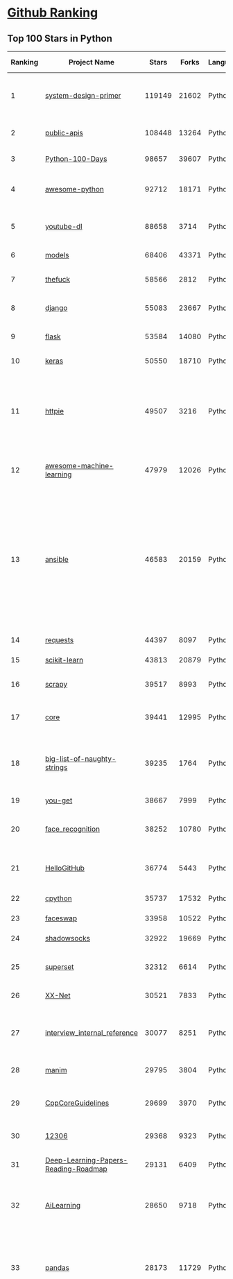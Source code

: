 [Github Ranking](../README.md)
==========

## Top 100 Stars in Python

| Ranking | Project Name | Stars | Forks | Language | Open Issues | Description | Last Commit |
| ------- | ------------ | ----- | ----- | -------- | ----------- | ----------- | ----------- |
| 1 | [system-design-primer](https://github.com/donnemartin/system-design-primer) | 119149 | 21602 | Python | 170 | Learn how to design large-scale systems. Prep for the system design interview.  Includes Anki flashcards. | 2020-12-29T02:51:34Z |
| 2 | [public-apis](https://github.com/public-apis/public-apis) | 108448 | 13264 | Python | 234 | A collective list of free APIs for use in software and web development. | 2021-01-20T09:44:38Z |
| 3 | [Python-100-Days](https://github.com/jackfrued/Python-100-Days) | 98657 | 39607 | Python | 527 | Python - 100天从新手到大师 | 2021-01-20T07:04:25Z |
| 4 | [awesome-python](https://github.com/vinta/awesome-python) | 92712 | 18171 | Python | 130 | A curated list of awesome Python frameworks, libraries, software and resources | 2021-01-21T16:28:34Z |
| 5 | [youtube-dl](https://github.com/ytdl-org/youtube-dl) | 88658 | 3714 | Python | 3889 | Command-line program to download videos from YouTube.com and other video sites | 2021-01-21T22:53:53Z |
| 6 | [models](https://github.com/tensorflow/models) | 68406 | 43371 | Python | 1074 | Models and examples built with TensorFlow | 2021-01-22T02:53:29Z |
| 7 | [thefuck](https://github.com/nvbn/thefuck) | 58566 | 2812 | Python | 252 | Magnificent app which corrects your previous console command. | 2021-01-21T13:34:02Z |
| 8 | [django](https://github.com/django/django) | 55083 | 23667 | Python | 183 | The Web framework for perfectionists with deadlines. | 2021-01-22T02:09:20Z |
| 9 | [flask](https://github.com/pallets/flask) | 53584 | 14080 | Python | 23 | The Python micro framework for building web applications. | 2021-01-11T21:39:05Z |
| 10 | [keras](https://github.com/keras-team/keras) | 50550 | 18710 | Python | 3176 | Deep Learning for humans | 2021-01-22T02:16:39Z |
| 11 | [httpie](https://github.com/httpie/httpie) | 49507 | 3216 | Python | 148 | As easy as /aitch-tee-tee-pie/ 🥧 Modern, user-friendly command-line HTTP client for the API era. JSON support, colors, sessions, downloads, plugins & more. https://twitter.com/httpie | 2021-01-21T21:50:43Z |
| 12 | [awesome-machine-learning](https://github.com/josephmisiti/awesome-machine-learning) | 47979 | 12026 | Python | 1 | A curated list of awesome Machine Learning frameworks, libraries and software. | 2021-01-20T18:38:00Z |
| 13 | [ansible](https://github.com/ansible/ansible) | 46583 | 20159 | Python | 1939 | Ansible is a radically simple IT automation platform that makes your applications and systems easier to deploy and maintain. Automate everything from code deployment to network configuration to cloud management, in a language that approaches plain English, using SSH, with no agents to install on remote systems. https://docs.ansible.com. | 2021-01-22T00:52:23Z |
| 14 | [requests](https://github.com/psf/requests) | 44397 | 8097 | Python | 304 | A simple, yet elegant HTTP library. | 2021-01-20T14:58:36Z |
| 15 | [scikit-learn](https://github.com/scikit-learn/scikit-learn) | 43813 | 20879 | Python | 2329 | scikit-learn: machine learning in Python | 2021-01-21T20:35:20Z |
| 16 | [scrapy](https://github.com/scrapy/scrapy) | 39517 | 8993 | Python | 759 | Scrapy, a fast high-level web crawling & scraping framework for Python. | 2021-01-16T05:49:45Z |
| 17 | [core](https://github.com/home-assistant/core) | 39441 | 12995 | Python | 1797 | :house_with_garden: Open source home automation that puts local control and privacy first | 2021-01-22T02:59:35Z |
| 18 | [big-list-of-naughty-strings](https://github.com/minimaxir/big-list-of-naughty-strings) | 39235 | 1764 | Python | 73 | The Big List of Naughty Strings is a list of strings which have a high probability of causing issues when used as user-input data. | 2020-10-06T11:10:54Z |
| 19 | [you-get](https://github.com/soimort/you-get) | 38667 | 7999 | Python | 352 | :arrow_double_down: Dumb downloader that scrapes the web | 2021-01-22T00:06:27Z |
| 20 | [face_recognition](https://github.com/ageitgey/face_recognition) | 38252 | 10780 | Python | 571 | The world's simplest facial recognition api for Python and the command line | 2020-12-19T11:44:26Z |
| 21 | [HelloGitHub](https://github.com/521xueweihan/HelloGitHub) | 36774 | 5443 | Python | 29 | :octocat: Find pearls on open-source seashore 分享 GitHub 上有趣、入门级的开源项目 | 2020-12-27T17:01:55Z |
| 22 | [cpython](https://github.com/python/cpython) | 35737 | 17532 | Python | 1426 | The Python programming language | 2021-01-22T01:51:06Z |
| 23 | [faceswap](https://github.com/deepfakes/faceswap) | 33958 | 10522 | Python | 10 | Deepfakes Software For All | 2021-01-13T21:59:08Z |
| 24 | [shadowsocks](https://github.com/shadowsocks/shadowsocks) | 32922 | 19669 | Python | 448 | None | 2019-11-06T02:01:03Z |
| 25 | [superset](https://github.com/apache/superset) | 32312 | 6614 | Python | 586 | Apache Superset is a Data Visualization and Data Exploration Platform | 2021-01-22T02:48:05Z |
| 26 | [XX-Net](https://github.com/XX-net/XX-Net) | 30521 | 7833 | Python | 7676 | A proxy tool to bypass GFW. | 2021-01-20T11:06:31Z |
| 27 | [interview_internal_reference](https://github.com/0voice/interview_internal_reference) | 30077 | 8251 | Python | 23 | 2020年最新总结，阿里，腾讯，百度，美团，头条等技术面试题目，以及答案，专家出题人分析汇总。 | 2020-10-17T02:49:24Z |
| 28 | [manim](https://github.com/3b1b/manim) | 29795 | 3804 | Python | 343 | Animation engine for explanatory math videos | 2021-01-19T22:15:01Z |
| 29 | [CppCoreGuidelines](https://github.com/isocpp/CppCoreGuidelines) | 29699 | 3970 | Python | 182 | The C++ Core Guidelines are a set of tried-and-true guidelines, rules, and best practices about coding in C++ | 2021-01-21T19:46:28Z |
| 30 | [12306](https://github.com/testerSunshine/12306) | 29368 | 9323 | Python | 254 | 12306智能刷票，订票 | 2021-01-11T03:52:27Z |
| 31 | [Deep-Learning-Papers-Reading-Roadmap](https://github.com/floodsung/Deep-Learning-Papers-Reading-Roadmap) | 29131 | 6409 | Python | 80 | Deep Learning papers reading roadmap for anyone who are eager to learn this amazing tech! | 2021-01-13T05:47:46Z |
| 32 | [AiLearning](https://github.com/apachecn/AiLearning) | 28650 | 9718 | Python | 33 | AiLearning: 机器学习 - MachineLearning - ML、深度学习 - DeepLearning - DL、自然语言处理 NLP | 2021-01-20T16:02:37Z |
| 33 | [pandas](https://github.com/pandas-dev/pandas) | 28173 | 11729 | Python | 3575 | Flexible and powerful data analysis / manipulation library for Python, providing labeled data structures similar to R data.frame objects, statistical functions, and much more | 2021-01-22T02:30:01Z |
| 34 | [funNLP](https://github.com/fighting41love/funNLP) | 28159 | 8327 | Python | 12 | 中英文敏感词、语言检测、中外手机/电话归属地/运营商查询、名字推断性别、手机号抽取、身份证抽取、邮箱抽取、中日文人名库、中文缩写库、拆字词典、词汇情感值、停用词、反动词表、暴恐词表、繁简体转换、英文模拟中文发音、汪峰歌词生成器、职业名称词库、同义词库、反义词库、否定词库、汽车品牌词库、汽车零件词库、连续英文切割、各种中文词向量、公司名字大全、古诗词库、IT词库、财经词库、成语词库、地名词库、历史名人词库、诗词词库、医学词库、饮食词库、法律词库、汽车词库、动物词库、中文聊天语料、中文谣言数据、百度中文问答数据集、句子相似度匹配算法集合、bert资源、文本生成&摘要相关工具、cocoNLP信息抽取工具、国内电话号码正则匹配、清华大学XLORE:中英文跨语言百科知识图谱、清华大学人工智能技术系列报告、自然语言生成、NLU太难了系列、自动对联数据及机器人、用户名黑名单列表、罪名法务名词及分类模型、微信公众号语料、cs224n深度学习自然语言处理课程、中文手写汉字识别、中文自然语言处理 语料/数据集、变量命名神器、分词语料库+代码、任务型对话英文数据集、ASR 语音数据集 + 基于深度学习的中文语音识别系统、笑声检测器、Microsoft多语言数字/单位/如日期时间识别包、中华新华字典数据库及api(包括常用歇后语、成语、词语和汉字)、文档图谱自动生成、SpaCy 中文模型、Common Voice语音识别数据集新版、神经网络关系抽取、基于bert的命名实体识别、关键词(Keyphrase)抽取包pke、基于医疗领域知识图谱的问答系统、基于依存句法与语义角色标注的事件三元组抽取、依存句法分析4万句高质量标注数据、cnocr：用来做中文OCR的Python3包、中文人物关系知识图谱项目、中文nlp竞赛项目及代码汇总、中文字符数据、speech-aligner: 从“人声语音”及其“语言文本”产生音素级别时间对齐标注的工具、AmpliGraph: 知识图谱表示学习(Python)库：知识图谱概念链接预测、Scattertext 文本可视化(python)、语言/知识表示工具：BERT & ERNIE、中文对比英文自然语言处理NLP的区别综述、Synonyms中文近义词工具包、HarvestText领域自适应文本挖掘工具（新词发现-情感分析-实体链接等）、word2word：(Python)方便易用的多语言词-词对集：62种语言/3,564个多语言对、语音识别语料生成工具：从具有音频/字幕的在线视频创建自动语音识别(ASR)语料库、构建医疗实体识别的模型（包含词典和语料标注）、单文档非监督的关键词抽取、Kashgari中使用gpt-2语言模型、开源的金融投资数据提取工具、文本自动摘要库TextTeaser: 仅支持英文、人民日报语料处理工具集、一些关于自然语言的基本模型、基于14W歌曲知识库的问答尝试--功能包括歌词接龙and已知歌词找歌曲以及歌曲歌手歌词三角关系的问答、基于Siamese bilstm模型的相似句子判定模型并提供训练数据集和测试数据集、用Transformer编解码模型实现的根据Hacker News文章标题自动生成评论、用BERT进行序列标记和文本分类的模板代码、LitBank：NLP数据集——支持自然语言处理和计算人文学科任务的100部带标记英文小说语料、百度开源的基准信息抽取系统、虚假新闻数据集、Facebook: LAMA语言模型分析，提供Transformer-XL/BERT/ELMo/GPT预训练语言模型的统一访问接口、CommonsenseQA：面向常识的英文QA挑战、中文知识图谱资料、数据及工具、各大公司内部里大牛分享的技术文档 PDF 或者 PPT、自然语言生成SQL语句（英文）、中文NLP数据增强（EDA）工具、英文NLP数据增强工具 、基于医药知识图谱的智能问答系统、京东商品知识图谱、基于mongodb存储的军事领域知识图谱问答项目、基于远监督的中文关系抽取、语音情感分析、中文ULMFiT-情感分析-文本分类-语料及模型、一个拍照做题程序、世界各国大规模人名库、一个利用有趣中文语料库 qingyun 训练出来的中文聊天机器人、中文聊天机器人seqGAN、省市区镇行政区划数据带拼音标注、教育行业新闻语料库包含自动文摘功能、开放了对话机器人-知识图谱-语义理解-自然语言处理工具及数据、中文知识图谱：基于百度百科中文页面-抽取三元组信息-构建中文知识图谱、masr: 中文语音识别-提供预训练模型-高识别率、Python音频数据增广库、中文全词覆盖BERT及两份阅读理解数据、ConvLab：开源多域端到端对话系统平台、中文自然语言处理数据集、基于最新版本rasa搭建的对话系统、基于TensorFlow和BERT的管道式实体及关系抽取、一个小型的证券知识图谱/知识库、复盘所有NLP比赛的TOP方案、OpenCLaP：多领域开源中文预训练语言模型仓库、UER：基于不同语料+编码器+目标任务的中文预训练模型仓库、中文自然语言处理向量合集、基于金融-司法领域(兼有闲聊性质)的聊天机器人、g2pC：基于上下文的汉语读音自动标记模块、Zincbase 知识图谱构建工具包、诗歌质量评价/细粒度情感诗歌语料库、快速转化「中文数字」和「阿拉伯数字」、百度知道问答语料库、基于知识图谱的问答系统、jieba_fast 加速版的jieba、正则表达式教程、中文阅读理解数据集、基于BERT等最新语言模型的抽取式摘要提取、Python利用深度学习进行文本摘要的综合指南、知识图谱深度学习相关资料整理、维基大规模平行文本语料、StanfordNLP 0.2.0：纯Python版自然语言处理包、NeuralNLP-NeuralClassifier：腾讯开源深度学习文本分类工具、端到端的封闭域对话系统、中文命名实体识别：NeuroNER vs. BertNER、新闻事件线索抽取、2019年百度的三元组抽取比赛：“科学空间队”源码、基于依存句法的开放域文本知识三元组抽取和知识库构建、中文的GPT2训练代码、ML-NLP - 机器学习(Machine Learning)NLP面试中常考到的知识点和代码实现、nlp4han:中文自然语言处理工具集(断句/分词/词性标注/组块/句法分析/语义分析/NER/N元语法/HMM/代词消解/情感分析/拼写检查、XLM：Facebook的跨语言预训练语言模型、用基于BERT的微调和特征提取方法来进行知识图谱百度百科人物词条属性抽取、中文自然语言处理相关的开放任务-数据集-当前最佳结果、CoupletAI - 基于CNN+Bi-LSTM+Attention 的自动对对联系统、抽象知识图谱、MiningZhiDaoQACorpus - 580万百度知道问答数据挖掘项目、brat rapid annotation tool: 序列标注工具、大规模中文知识图谱数据：1.4亿实体、数据增强在机器翻译及其他nlp任务中的应用及效果、allennlp阅读理解:支持多种数据和模型、PDF表格数据提取工具 、 Graphbrain：AI开源软件库和科研工具，目的是促进自动意义提取和文本理解以及知识的探索和推断、简历自动筛选系统、基于命名实体识别的简历自动摘要、中文语言理解测评基准，包括代表性的数据集&基准模型&语料库&排行榜、树洞 OCR 文字识别 、从包含表格的扫描图片中识别表格和文字、语声迁移、Python口语自然语言处理工具集(英文)、 similarity：相似度计算工具包，java编写、海量中文预训练ALBERT模型 、Transformers 2.0 、基于大规模音频数据集Audioset的音频增强 、Poplar：网页版自然语言标注工具、图片文字去除，可用于漫画翻译 、186种语言的数字叫法库、Amazon发布基于知识的人-人开放领域对话数据集 、中文文本纠错模块代码、繁简体转换 、 Python实现的多种文本可读性评价指标、类似于人名/地名/组织机构名的命名体识别数据集 、东南大学《知识图谱》研究生课程(资料)、. 英文拼写检查库 、 wwsearch是企业微信后台自研的全文检索引擎、CHAMELEON：深度学习新闻推荐系统元架构 、 8篇论文梳理BERT相关模型进展与反思、DocSearch：免费文档搜索引擎、 LIDA：轻量交互式对话标注工具 、aili - the fastest in-memory index in the East 东半球最快并发索引 、知识图谱车音工作项目、自然语言生成资源大全 、中日韩分词库mecab的Python接口库、中文文本摘要/关键词提取、汉字字符特征提取器 (featurizer)，提取汉字的特征（发音特征、字形特征）用做深度学习的特征、中文生成任务基准测评 、中文缩写数据集、中文任务基准测评 - 代表性的数据集-基准(预训练)模型-语料库-baseline-工具包-排行榜、PySS3：面向可解释AI的SS3文本分类器机器可视化工具 、中文NLP数据集列表、COPE - 格律诗编辑程序、doccano：基于网页的开源协同多语言文本标注工具 、PreNLP：自然语言预处理库、简单的简历解析器，用来从简历中提取关键信息、用于中文闲聊的GPT2模型：GPT2-chitchat、基于检索聊天机器人多轮响应选择相关资源列表(Leaderboards、Datasets、Papers)、(Colab)抽象文本摘要实现集锦(教程 、词语拼音数据、高效模糊搜索工具、NLP数据增广资源集、微软对话机器人框架 、 GitHub Typo Corpus：大规模GitHub多语言拼写错误/语法错误数据集、TextCluster：短文本聚类预处理模块 Short text cluster、面向语音识别的中文文本规范化、BLINK：最先进的实体链接库、BertPunc：基于BERT的最先进标点修复模型、Tokenizer：快速、可定制的文本词条化库、中文语言理解测评基准，包括代表性的数据集、基准(预训练)模型、语料库、排行榜、spaCy 医学文本挖掘与信息提取 、 NLP任务示例项目代码集、 python拼写检查库、chatbot-list - 行业内关于智能客服、聊天机器人的应用和架构、算法分享和介绍、语音质量评价指标(MOSNet, BSSEval, STOI, PESQ, SRMR)、 用138GB语料训练的法文RoBERTa预训练语言模型 、BERT-NER-Pytorch：三种不同模式的BERT中文NER实验、无道词典 - 有道词典的命令行版本，支持英汉互查和在线查询、2019年NLP亮点回顾、 Chinese medical dialogue data 中文医疗对话数据集 、最好的汉字数字(中文数字)-阿拉伯数字转换工具、 基于百科知识库的中文词语多词义/义项获取与特定句子词语语义消歧、awesome-nlp-sentiment-analysis - 情感分析、情绪原因识别、评价对象和评价词抽取、LineFlow：面向所有深度学习框架的NLP数据高效加载器、中文医学NLP公开资源整理 、MedQuAD：(英文)医学问答数据集、将自然语言数字串解析转换为整数和浮点数、Transfer Learning in Natural Language Processing (NLP) 、面向语音识别的中文/英文发音辞典、Tokenizers：注重性能与多功能性的最先进分词器、CLUENER 细粒度命名实体识别 Fine Grained Named Entity Recognition、 基于BERT的中文命名实体识别、中文谣言数据库、NLP数据集/基准任务大列表、nlp相关的一些论文及代码, 包括主题模型、词向量(Word Embedding)、命名实体识别(NER)、文本分类(Text Classificatin)、文本生成(Text Generation)、文本相似性(Text Similarity)计算等，涉及到各种与nlp相关的算法，基于keras和tensorflow 、Python文本挖掘/NLP实战示例、 Blackstone：面向非结构化法律文本的spaCy pipeline和NLP模型通过同义词替换实现文本“变脸” 、中文 预训练 ELECTREA 模型: 基于对抗学习 pretrain Chinese Model 、albert-chinese-ner - 用预训练语言模型ALBERT做中文NER 、基于GPT2的特定主题文本生成/文本增广、开源预训练语言模型合集、多语言句向量包、编码、标记和实现：一种可控高效的文本生成方法、 英文脏话大列表 、attnvis：GPT2、BERT等transformer语言模型注意力交互可视化、CoVoST：Facebook发布的多语种语音-文本翻译语料库，包括11种语言(法语、德语、荷兰语、俄语、西班牙语、意大利语、土耳其语、波斯语、瑞典语、蒙古语和中文)的语音、文字转录及英文译文、Jiagu自然语言处理工具 - 以BiLSTM等模型为基础，提供知识图谱关系抽取 中文分词 词性标注 命名实体识别 情感分析 新词发现 关键词 文本摘要 文本聚类等功能、用unet实现对文档表格的自动检测，表格重建、NLP事件提取文献资源列表 、 金融领域自然语言处理研究资源大列表、CLUEDatasetSearch - 中英文NLP数据集：搜索所有中文NLP数据集，附常用英文NLP数据集 、medical_NER - 中文医学知识图谱命名实体识别 、(哈佛)讲因果推理的免费书、知识图谱相关学习资料/数据集/工具资源大列表、Forte：灵活强大的自然语言处理pipeline工具集 、Python字符串相似性算法库、PyLaia：面向手写文档分析的深度学习工具包、TextFooler：针对文本分类/推理的对抗文本生成模块、Haystack：灵活、强大的可扩展问答(QA)框架、中文关键短语抽取工具 | 2020-12-22T20:11:33Z |
| 35 | [localstack](https://github.com/localstack/localstack) | 28112 | 2196 | Python | 262 | 💻  A fully functional local AWS cloud stack. Develop and test your cloud & Serverless apps offline! | 2021-01-21T23:49:09Z |
| 36 | [certbot](https://github.com/certbot/certbot) | 27607 | 3042 | Python | 567 | Certbot is EFF's tool to obtain certs from Let's Encrypt and (optionally) auto-enable HTTPS on your server.  It can also act as a client for any other CA that uses the ACME protocol. | 2021-01-20T10:42:51Z |
| 37 | [sentry](https://github.com/getsentry/sentry) | 27112 | 3057 | Python | 256 | Sentry is cross-platform application monitoring, with a focus on error reporting. | 2021-01-22T01:59:58Z |
| 38 | [python-patterns](https://github.com/faif/python-patterns) | 27106 | 5627 | Python | 12 | A collection of design patterns/idioms in Python | 2021-01-20T20:32:45Z |
| 39 | [bert](https://github.com/google-research/bert) | 26700 | 7535 | Python | 771 | TensorFlow code and pre-trained models for BERT | 2021-01-19T15:38:26Z |
| 40 | [fastapi](https://github.com/tiangolo/fastapi) | 26187 | 1783 | Python | 626 | FastAPI framework, high performance, easy to learn, fast to code, ready for production | 2021-01-21T19:10:33Z |
| 41 | [jieba](https://github.com/fxsjy/jieba) | 25321 | 6075 | Python | 594 | 结巴中文分词 | 2020-12-05T18:32:32Z |
| 42 | [Detectron](https://github.com/facebookresearch/Detectron) | 24062 | 5294 | Python | 317 | FAIR's research platform for object detection research, implementing popular algorithms like Mask R-CNN and RetinaNet. | 2020-08-20T17:17:26Z |
| 43 | [gym](https://github.com/openai/gym) | 23267 | 6625 | Python | 243 | A toolkit for developing and comparing reinforcement learning algorithms. | 2021-01-21T20:35:39Z |
| 44 | [cheat.sh](https://github.com/chubin/cheat.sh) | 23217 | 1171 | Python | 81 | the only cheat sheet you need | 2021-01-21T23:37:42Z |
| 45 | [wtfpython](https://github.com/satwikkansal/wtfpython) | 22969 | 2047 | Python | 41 | What the f*ck Python? | 2021-01-17T08:26:56Z |
| 46 | [DeepFaceLab](https://github.com/iperov/DeepFaceLab) | 22967 | 5273 | Python | 245 | DeepFaceLab is the leading software for creating deepfakes. | 2021-01-21T12:54:30Z |
| 47 | [YouCompleteMe](https://github.com/ycm-core/YouCompleteMe) | 22415 | 2595 | Python | 32 | A code-completion engine for Vim | 2021-01-13T09:28:42Z |
| 48 | [Real-Time-Voice-Cloning](https://github.com/CorentinJ/Real-Time-Voice-Cloning) | 22246 | 4319 | Python | 9 | Clone a voice in 5 seconds to generate arbitrary speech in real-time | 2021-01-20T01:40:02Z |
| 49 | [linux-insides](https://github.com/0xAX/linux-insides) | 22237 | 2515 | Python | 42 | A little bit about a linux kernel | 2020-12-20T10:53:37Z |
| 50 | [HanLP](https://github.com/hankcs/HanLP) | 21904 | 5893 | Python | 5 | 中文分词 词性标注 命名实体识别 依存句法分析 语义依存分析 新词发现 关键词短语提取 自动摘要 文本分类聚类 拼音简繁转换 自然语言处理 | 2021-01-20T15:33:28Z |
| 51 | [interactive-coding-challenges](https://github.com/donnemartin/interactive-coding-challenges) | 21725 | 3444 | Python | 58 | 120+ interactive Python coding interview challenges (algorithms and data structures).  Includes Anki flashcards. | 2020-12-11T15:29:16Z |
| 52 | [compose](https://github.com/docker/compose) | 21647 | 3580 | Python | 466 | Define and run multi-container applications with Docker | 2021-01-21T23:45:15Z |
| 53 | [pipenv](https://github.com/pypa/pipenv) | 21455 | 1585 | Python | 477 |  Python Development Workflow for Humans. | 2021-01-21T10:18:28Z |
| 54 | [mitmproxy](https://github.com/mitmproxy/mitmproxy) | 21284 | 2741 | Python | 229 | An interactive TLS-capable intercepting HTTP proxy for penetration testers and software developers. | 2021-01-22T00:40:09Z |
| 55 | [ItChat](https://github.com/littlecodersh/ItChat) | 21135 | 4962 | Python | 230 | A complete and graceful API for Wechat. 微信个人号接口、微信机器人及命令行微信，三十行即可自定义个人号机器人。 | 2020-11-22T19:12:56Z |
| 56 | [PayloadsAllTheThings](https://github.com/swisskyrepo/PayloadsAllTheThings) | 21117 | 6296 | Python | 11 | A list of useful payloads and bypass for Web Application Security and Pentest/CTF | 2021-01-20T10:01:43Z |
| 57 | [rich](https://github.com/willmcgugan/rich) | 20529 | 596 | Python | 14 | Rich is a Python library for rich text and beautiful formatting in the terminal. | 2021-01-21T17:09:58Z |
| 58 | [sherlock](https://github.com/sherlock-project/sherlock) | 20301 | 2065 | Python | 72 | 🔎 Hunt down social media accounts by username across social networks | 2021-01-20T22:32:10Z |
| 59 | [Python](https://github.com/geekcomputers/Python) | 20209 | 9507 | Python | 193 | My Python Examples | 2021-01-17T12:53:21Z |
| 60 | [airflow](https://github.com/apache/airflow) | 20149 | 7830 | Python | 988 | Apache Airflow - A platform to programmatically author, schedule, and monitor workflows | 2021-01-21T23:11:36Z |
| 61 | [data-science-ipython-notebooks](https://github.com/donnemartin/data-science-ipython-notebooks) | 20085 | 6395 | Python | 16 | Data science Python notebooks: Deep learning (TensorFlow, Theano, Caffe, Keras), scikit-learn, Kaggle, big data (Spark, Hadoop MapReduce, HDFS), matplotlib, pandas, NumPy, SciPy, Python essentials, AWS, and various command lines. | 2020-12-21T20:44:47Z |
| 62 | [django-rest-framework](https://github.com/encode/django-rest-framework) | 20011 | 5497 | Python | 347 | Web APIs for Django. 🎸 | 2021-01-20T17:02:07Z |
| 63 | [algo](https://github.com/trailofbits/algo) | 19974 | 1716 | Python | 84 | Set up a personal VPN in the cloud | 2021-01-20T20:49:42Z |
| 64 | [d2l-zh](https://github.com/d2l-ai/d2l-zh) | 19765 | 5089 | Python | 5 | 《动手学深度学习》：面向中文读者、能运行、可讨论。中英文版被全球175所大学采用教学。 | 2021-01-22T00:29:48Z |
| 65 | [tornado](https://github.com/tornadoweb/tornado) | 19747 | 5308 | Python | 218 | Tornado is a Python web framework and asynchronous networking library, originally developed at FriendFeed. | 2021-01-18T08:54:04Z |
| 66 | [pytorch-tutorial](https://github.com/yunjey/pytorch-tutorial) | 19421 | 6177 | Python | 75 | PyTorch Tutorial for Deep Learning Researchers | 2020-12-21T07:28:47Z |
| 67 | [Mask_RCNN](https://github.com/matterport/Mask_RCNN) | 19279 | 9201 | Python | 1614 | Mask R-CNN for object detection and instance segmentation on Keras and TensorFlow | 2020-12-18T20:32:59Z |
| 68 | [black](https://github.com/psf/black) | 19223 | 1235 | Python | 397 | The uncompromising Python code formatter | 2021-01-21T19:31:47Z |
| 69 | [sqlmap](https://github.com/sqlmapproject/sqlmap) | 19188 | 4145 | Python | 43 | Automatic SQL injection and database takeover tool | 2021-01-21T09:14:30Z |
| 70 | [ML-From-Scratch](https://github.com/eriklindernoren/ML-From-Scratch) | 18749 | 3642 | Python | 36 | Machine Learning From Scratch. Bare bones NumPy implementations of machine learning models and algorithms with a focus on accessibility. Aims to cover everything from linear regression to deep learning. | 2020-12-21T21:14:19Z |
| 71 | [algorithms](https://github.com/keon/algorithms) | 18615 | 3808 | Python | 150 | Minimal examples of data structures and algorithms in Python | 2021-01-18T05:31:50Z |
| 72 | [python-fire](https://github.com/google/python-fire) | 18541 | 1114 | Python | 91 | Python Fire is a library for automatically generating command line interfaces (CLIs) from absolutely any Python object. | 2021-01-21T00:36:54Z |
| 73 | [python-cheatsheet](https://github.com/gto76/python-cheatsheet) | 18253 | 3570 | Python | 23 | Comprehensive Python Cheatsheet | 2021-01-20T16:26:07Z |
| 74 | [spaCy](https://github.com/explosion/spaCy) | 18081 | 3209 | Python | 83 | 💫 Industrial-strength Natural Language Processing (NLP) with Python and Cython | 2021-01-22T00:46:14Z |
| 75 | [redash](https://github.com/getredash/redash) | 18039 | 3099 | Python | 581 | Make Your Company Data Driven. Connect to any data source, easily visualize, dashboard and share your data. | 2021-01-21T20:53:01Z |
| 76 | [algo](https://github.com/wangzheng0822/algo) | 17721 | 5730 | Python | 128 | 数据结构和算法必知必会的50个代码实现 | 2021-01-01T02:50:56Z |
| 77 | [NLP-progress](https://github.com/sebastianruder/NLP-progress) | 17665 | 3027 | Python | 25 | Repository to track the progress in Natural Language Processing (NLP), including the datasets and the current state-of-the-art for the most common NLP tasks. | 2021-01-15T21:15:13Z |
| 78 | [macOS-Security-and-Privacy-Guide](https://github.com/drduh/macOS-Security-and-Privacy-Guide) | 17656 | 1240 | Python | 7 | Guide to securing and improving privacy on macOS | 2020-11-11T19:58:48Z |
| 79 | [glances](https://github.com/nicolargo/glances) | 17551 | 1152 | Python | 198 | Glances an Eye on your system. A top/htop alternative for GNU/Linux, BSD, Mac OS and Windows operating systems. | 2021-01-20T05:28:52Z |
| 80 | [tqdm](https://github.com/tqdm/tqdm) | 17144 | 883 | Python | 276 | A Fast, Extensible Progress Bar for Python and CLI | 2021-01-18T17:23:27Z |
| 81 | [hosts](https://github.com/StevenBlack/hosts) | 16840 | 1517 | Python | 35 | Consolidating and extending hosts files from several well-curated sources. You can optionally pick extensions to block pornography, social media, and other categories. | 2021-01-20T03:45:08Z |
| 82 | [celery](https://github.com/celery/celery) | 16570 | 3938 | Python | 498 | Distributed Task Queue (development branch) | 2021-01-21T05:04:07Z |
| 83 | [magenta](https://github.com/magenta/magenta) | 16201 | 3318 | Python | 293 | Magenta: Music and Art Generation with Machine Intelligence | 2021-01-19T21:27:46Z |
| 84 | [numpy](https://github.com/numpy/numpy) | 16022 | 5192 | Python | 2240 | The fundamental package for scientific computing with Python. | 2021-01-22T00:46:43Z |
| 85 | [reddit](https://github.com/reddit-archive/reddit) | 15606 | 2863 | Python | 304 | historical code from reddit.com | 2017-10-17T19:57:07Z |
| 86 | [TensorFlow-Course](https://github.com/instillai/TensorFlow-Course) | 15411 | 3125 | Python | 2 | :satellite: Simple and ready-to-use tutorials for TensorFlow  | 2020-12-21T21:15:27Z |
| 87 | [spleeter](https://github.com/deezer/spleeter) | 15353 | 1561 | Python | 97 | Deezer source separation library including pretrained models. | 2021-01-21T16:39:20Z |
| 88 | [examples](https://github.com/pytorch/examples) | 15280 | 7149 | Python | 298 | A set of examples around pytorch in Vision, Text, Reinforcement Learning, etc. | 2021-01-21T05:38:24Z |
| 89 | [locust](https://github.com/locustio/locust) | 15147 | 2019 | Python | 42 | Scalable user load testing tool written in Python | 2021-01-21T15:40:29Z |
| 90 | [cascadia-code](https://github.com/microsoft/cascadia-code) | 14904 | 442 | Python | 55 | This is a fun, new monospaced font that includes programming ligatures and is designed to enhance the modern look and feel of the Windows Terminal. | 2021-01-07T23:20:20Z |
| 91 | [professional-programming](https://github.com/charlax/professional-programming) | 14849 | 1328 | Python | 0 | A collection of full-stack resources for programmers. | 2021-01-18T20:59:14Z |
| 92 | [pyspider](https://github.com/binux/pyspider) | 14827 | 3561 | Python | 277 | A Powerful Spider(Web Crawler) System in Python. | 2020-10-22T04:00:13Z |
| 93 | [toml](https://github.com/toml-lang/toml) | 14743 | 720 | Python | 36 | Tom's Obvious, Minimal Language | 2021-01-11T20:38:45Z |
| 94 | [CheatSheetSeries](https://github.com/OWASP/CheatSheetSeries) | 14702 | 2159 | Python | 37 | The OWASP Cheat Sheet Series was created to provide a concise collection of high value information on specific application security topics. | 2021-01-15T19:34:25Z |
| 95 | [Depix](https://github.com/beurtschipper/Depix) | 14671 | 1727 | Python | 7 | Recovers passwords from pixelized screenshots | 2021-01-16T10:35:15Z |
| 96 | [ipython](https://github.com/ipython/ipython) | 14616 | 4131 | Python | 1464 | Official repository for IPython itself. Other repos in the IPython organization contain things like the website, documentation builds, etc. | 2021-01-11T16:29:33Z |
| 97 | [detectron2](https://github.com/facebookresearch/detectron2) | 14600 | 3712 | Python | 89 | Detectron2 is FAIR's next-generation platform for object detection and segmentation. | 2021-01-21T09:49:53Z |
| 98 | [bitcoinbook](https://github.com/bitcoinbook/bitcoinbook) | 14595 | 4157 | Python | 65 | Mastering Bitcoin 2nd Edition - Programming the Open Blockchain | 2021-01-21T23:22:26Z |
| 99 | [Awesome-Linux-Software](https://github.com/luong-komorebi/Awesome-Linux-Software) | 14563 | 1521 | Python | 25 | A list of awesome applications, software, tools and other materials for Linux distros.  | 2021-01-20T03:23:00Z |
| 100 | [bokeh](https://github.com/bokeh/bokeh) | 14547 | 3619 | Python | 601 | Interactive Data Visualization in the browser, from  Python | 2021-01-22T02:18:31Z |

